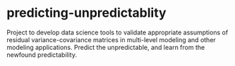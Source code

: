 # predicting-unpredictablity
Project to develop data science tools to validate appropriate assumptions of residual variance-covariance matrices in multi-level modeling and other modeling applications. Predict the unpredictable, and learn from the newfound predictability.
